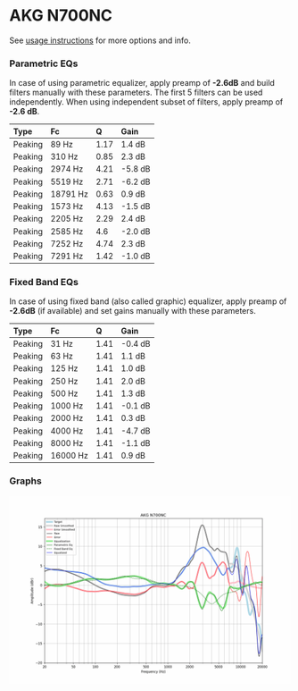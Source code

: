 # AKG N700NC
See [usage instructions](https://github.com/jaakkopasanen/AutoEq#usage) for more options and info.

### Parametric EQs
In case of using parametric equalizer, apply preamp of **-2.6dB** and build filters manually
with these parameters. The first 5 filters can be used independently.
When using independent subset of filters, apply preamp of **-2.6 dB**.

| Type    | Fc       |    Q | Gain    |
|:--------|:---------|:-----|:--------|
| Peaking | 89 Hz    | 1.17 | 1.4 dB  |
| Peaking | 310 Hz   | 0.85 | 2.3 dB  |
| Peaking | 2974 Hz  | 4.21 | -5.8 dB |
| Peaking | 5519 Hz  | 2.71 | -6.2 dB |
| Peaking | 18791 Hz | 0.63 | 0.9 dB  |
| Peaking | 1573 Hz  | 4.13 | -1.5 dB |
| Peaking | 2205 Hz  | 2.29 | 2.4 dB  |
| Peaking | 2585 Hz  | 4.6  | -2.0 dB |
| Peaking | 7252 Hz  | 4.74 | 2.3 dB  |
| Peaking | 7291 Hz  | 1.42 | -1.0 dB |

### Fixed Band EQs
In case of using fixed band (also called graphic) equalizer, apply preamp of **-2.6dB**
(if available) and set gains manually with these parameters.

| Type    | Fc       |    Q | Gain    |
|:--------|:---------|:-----|:--------|
| Peaking | 31 Hz    | 1.41 | -0.4 dB |
| Peaking | 63 Hz    | 1.41 | 1.1 dB  |
| Peaking | 125 Hz   | 1.41 | 1.0 dB  |
| Peaking | 250 Hz   | 1.41 | 2.0 dB  |
| Peaking | 500 Hz   | 1.41 | 1.3 dB  |
| Peaking | 1000 Hz  | 1.41 | -0.1 dB |
| Peaking | 2000 Hz  | 1.41 | 0.3 dB  |
| Peaking | 4000 Hz  | 1.41 | -4.7 dB |
| Peaking | 8000 Hz  | 1.41 | -1.1 dB |
| Peaking | 16000 Hz | 1.41 | 0.9 dB  |

### Graphs
![](./AKG%20N700NC.png)